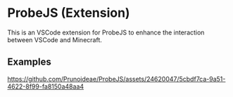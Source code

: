 # ProbeJS (Extension)

This is an VSCode extension for ProbeJS to enhance the interaction between VSCode and Minecraft.

## Examples

<https://github.com/Prunoideae/ProbeJS/assets/24620047/5cbdf7ca-9a51-4622-8f99-fa8150a48aa4>
